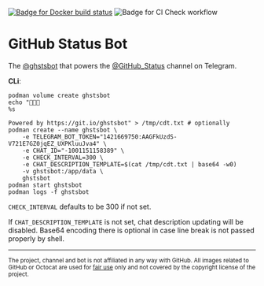 [![Badge for Docker build status](https://img.shields.io/docker/cloud/build/gowe/ghstsbot)](https://hub.docker.com/repository/docker/gowe/ghstsbot)
![Badge for CI Check workflow](https://github.com/Gowee/github-status-bot/workflows/CI%20Check/badge.svg)
# GitHub Status Bot
The [@ghstsbot](https://t.me/ghstsbot) that powers the [@GitHub_Status](https://t.me/GitHub_Status) channel on Telegram.
<!-- potential-octo-memory-->

**CLi**:
```shell
podman volume create ghstsbot
echo "📢📢📢
%s

Powered by https://git.io/ghstsbot" > /tmp/cdt.txt # optionally
podman create --name ghstsbot \
    -e TELEGRAM_BOT_TOKEN="1421669750:AAGFkUzdS-V721E7GZ0jqEZ_UXPKluuJva4" \
    -e CHAT_ID="-1001151158389" \
    -e CHECK_INTERVAL=300 \
    -e CHAT_DESCRIPTION_TEMPLATE=$(cat /tmp/cdt.txt | base64 -w0)
    -v ghstsbot:/app/data \
    ghstsbot
podman start ghstsbot
podman logs -f ghstsbot
```
`CHECK_INTERVAL` defaults to be 300 if not set.

If `CHAT_DESCRIPTION_TEMPLATE` is not set, chat description updating will be disabled. Base64 encoding there is optional in case line break is not passed properly by shell. 

----
<sub>The project, channel and bot is not affiliated in any way with GitHub. All images related to GitHub or Octocat are used for [fair use](https://en.wikipedia.org/wiki/Fair_use) only and not covered by the copyright license of the project.</sub>
